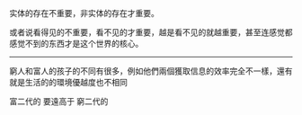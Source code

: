 实体的存在不重要，非实体的存在才重要。

或者说看得见的不重要，看不见的才重要，越是看不见的就越重要，甚至连感觉都感觉不到的东西才是这个世界的核心。

___
窮人和富人的孩子的不同有很多，例如他們兩個獲取信息的效率完全不一樣，還有就是生活的的環境優越度也不相同

富二代的 要遠高于 窮二代的